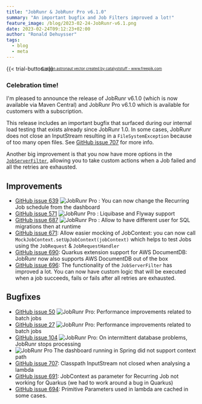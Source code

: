 ```yaml
---
title: "JobRunr & JobRunr Pro v6.1.0"
summary: "An important bugfix and Job Filters improved a lot!"
feature_image: /blog/2023-02-24-JobRunr-v6.1.png
date: 2023-02-24T09:12:23+02:00
author: "Ronald Dehuysser"
tags:
  - blog
  - meta
---
```

{{< trial-button >}}

<div style="text-align: center;margin: -2em 0 2em;">
<small style="font-size: 70%;"><a href='https://www.freepik.com/vectors/cartoon-astronaut'>Cartoon astronaut vector created by catalyststuff - www.freepik.com</a></small>
</div>

<style type="text/css">
    .post-full-content img {display: inline-block; margin: 0 auto}
</style>

### Celebration time!
I'm pleased to announce the release of JobRunr v6.1.0 (which is now available via Maven Central) and JobRunr Pro v6.1.0 which is available for customers with a subscription. 

This release includes an important bugfix that surfaced during our internal load testing that exists already since JobRunr 1.0. In some cases, JobRunr does not close an InputStream resulting in a `FileSystemException` because of too many open files. See [GitHub issue 707](https://github.com/jobrunr/jobrunr/issues/707) for more info. 

Another big improvement is that you now have more options in the [`JobServerFilter`](https://www.javadoc.io/doc/org.jobrunr/jobrunr/latest/org/jobrunr/jobs/filters/JobServerFilter.html), allowing you to take custom actions when a Job failed and all the retries are exhausted.

## Improvements
-  [GitHub issue 639](https://github.com/jobrunr/jobrunr/issues/639) ![JobRunr Pro](https://img.shields.io/badge/Pro-337ab7.svg?style=flat-square&label=JobRunr) : You can now change the Recurring Job schedule from the dashboard
-  [GitHub issue 571](https://github.com/jobrunr/jobrunr/issues/571) ![JobRunr Pro](https://img.shields.io/badge/Pro-337ab7.svg?style=flat-square&label=JobRunr) : Liquibase and Flyway support
- [GitHub issue 687](https://github.com/jobrunr/jobrunr/issues/687) ![JobRunr Pro](https://img.shields.io/badge/Pro-337ab7.svg?style=flat-square&label=JobRunr) : Allow to have different user for SQL migrations then at runtime
- [GitHub issue 671](https://github.com/jobrunr/jobrunr/issues/671): Allow easier mocking of JobContext: you can now call `MockJobContext.setUpJobContext(jobContext)` which helps to test Jobs using the `JobRequest` & `JobRequestHandler`
- [GitHub issue 690](https://github.com/jobrunr/jobrunr/issues/690): Quarkus extension support for AWS DocumentDB: JobRunr now also supports AWS DocumentDB out of the box
- [GitHub issue 696](https://github.com/jobrunr/jobrunr/issues/696): The functionality of the `JobServerFilter` has improved a lot. You can now have custom logic that will be executed when a job succeeds, fails or fails after all retries are exhausted.

## Bugfixes
-  [GitHub issue 50](https://github.com/jobrunr/jobrunr-pro/issues/50) ![JobRunr Pro](https://img.shields.io/badge/Pro-337ab7.svg?style=flat-square&label=JobRunr): Performance improvements related to batch jobs
-  [GitHub issue 27](https://github.com/jobrunr/jobrunr-pro/issues/27) ![JobRunr Pro](https://img.shields.io/badge/Pro-337ab7.svg?style=flat-square&label=JobRunr): Performance improvements related to batch jobs
-  [GitHub issue 104](https://github.com/jobrunr/jobrunr-pro/issues/104) ![JobRunr Pro](https://img.shields.io/badge/Pro-337ab7.svg?style=flat-square&label=JobRunr): On intermittent database problems, JobRunr stops processing
-  ![JobRunr Pro](https://img.shields.io/badge/Pro-337ab7.svg?style=flat-square&label=JobRunr) The dashboard running in Spring did not support context path
- [GitHub issue 707](https://github.com/jobrunr/jobrunr/issues/707): Classpath InputStream not closed when analysing a lambda
- [GitHub issue 691](https://github.com/jobrunr/jobrunr/issues/691): JobContext as parameter for Recurring Job not working for Quarkus (we had to work around a bug in Quarkus) 
- [GitHub issue 694](https://github.com/jobrunr/jobrunr/issues/694): Primitive Parameters used in lambda are cached in some cases.